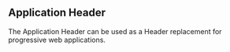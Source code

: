 ## Application Header

The Application Header can be used as a Header replacement for progressive web applications.